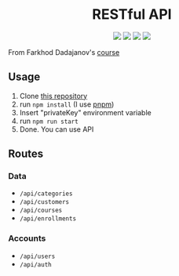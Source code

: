 <h1 align="center">RESTful API</h1>
<p align="center">
  <a target="_blank" href="https://github.com/sad1go0/rest-api-js/blob/main/LICENSE"><img src="https://img.shields.io/github/license/sad1go0/rest-api-js?color=red&logo=GitHub&style=flat-square" /></a>
  <a target="_blank" href="https://www.javascript.com"><img src="https://img.shields.io/github/languages/top/sad1go0/rest-api-js?color=yellow&logo=JavaScript&style=flat-square" /></a>
  <img src="https://img.shields.io/github/languages/code-size/sad1go0/rest-api-js?style=flat-square" />
  <img src="https://img.shields.io/github/package-json/v/sad1go0/rest-api-js?color=green&logo=Node.js&style=flat-square" />
<p>
<p>From Farkhod Dadajanov's <a target="_blank" href="https://youtube.com/playlist?list=PL_WK6W0Gn1I6Z5UbiXgsK7j7oiKCV7vg6">course</a></p>

<h2>Usage</h2>
<ol>
  <li>Clone <a href="https://github.com/sad1go0/rest-api-js.git">this repository</a></li>
  <li>run <code>npm install</code> (I use <a href="https://pnpm.io/">pnpm</a>)</li>
  <li>Insert "privateKey" environment variable</li>
  <li>run <code>npm run start</code></li>
  <li>Done. You can use API</li>
</ol>

<h2>Routes</h2>

<h3>Data</h3>

<ul>
  <li><code>/api/categories</code></li>
  <li><code>/api/customers</code></li>
  <li><code>/api/courses</code></li>
  <li><code>/api/enrollments</code></li>
</ul>

<h3>Accounts</h3>

<ul>
  <li><code>/api/users</code></li>
  <li><code>/api/auth</code></li>
</ul>
